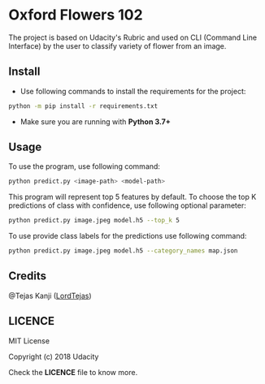 # Oxford Flowers 102

The project is based on Udacity's Rubric and used on CLI (Command Line Interface)
by the user to classify variety of flower from an image.

## Install

- Use following commands to install the requirements for the project:

```bash
python -m pip install -r requirements.txt
```

- Make sure you are running with **Python 3.7+**

## Usage

To use the program, use following command:

```bash
python predict.py <image-path> <model-path>
```

This program will represent top 5 features by default. To choose the top
K predictions of class with confidence, use following optional parameter:

```bash
python predict.py image.jpeg model.h5 --top_k 5
```

To use provide class labels for the predictions use following command:

```bash
python predict.py image.jpeg model.h5 --category_names map.json
```

## Credits

@Tejas Kanji ([LordTejas](https://github.com/LordTejas))

## LICENCE

MIT License

Copyright (c) 2018 Udacity

Check the **LICENCE** file to know more.
